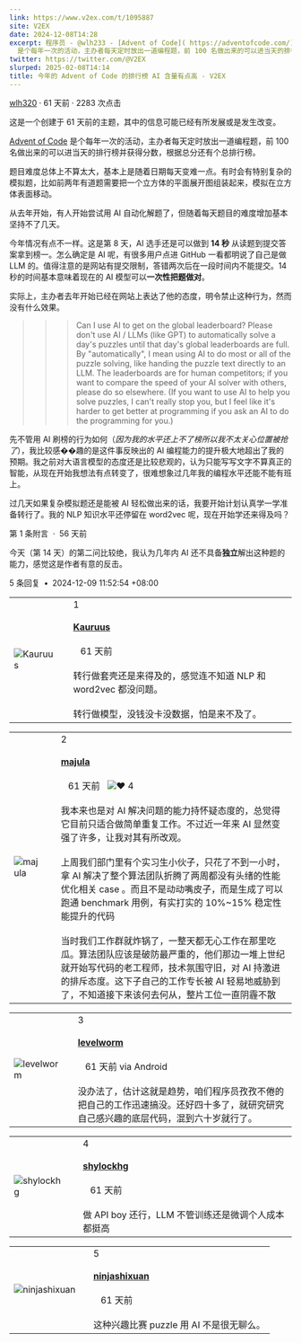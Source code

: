 ```yaml
---
link: https://www.v2ex.com/t/1095887
site: V2EX
date: 2024-12-08T14:28
excerpt: 程序员 - @wlh233 - [Advent of Code]( https://adventofcode.com/)
  是个每年一次的活动，主办者每天定时放出一道编程题，前 100 名做出来的可以进当天的排行榜并获得分数，根据总分
twitter: https://twitter.com/@V2EX
slurped: 2025-02-08T14:14
title: 今年的 Advent of Code 的排行榜 AI 含量有点高 - V2EX
---
```

  
[wlh320](https://github.com/wlh320) · 61 天前 · 2283 次点击

这是一个创建于 61 天前的主题，其中的信息可能已经有所发展或是发生改变。

[Advent of Code](https://adventofcode.com/) 是个每年一次的活动，主办者每天定时放出一道编程题，前 100 名做出来的可以进当天的排行榜并获得分数，根据总分还有个总排行榜。

题目难度总体上不算太大，基本上是随着日期每天变难一点。有时会有特别复杂的模拟题，比如前两年有道题需要把一个立方体的平面展开图组装起来，模拟在立方体表面移动。

从去年开始，有人开始尝试用 AI 自动化解题了，但随着每天题目的难度增加基本坚持不了几天。

今年情况有点不一样。这是第 8 天，AI 选手还是可以做到 **14 秒** 从读题到提交答案拿到榜一。怎么确定是 AI 呢，有很多用户点进 GitHub 一看都明说了自己是做 LLM 的。值得注意的是网站有提交限制，答错两次后在一段时间内不能提交。14 秒的时间基本意味着现在的 AI 模型可以**一次性把题做对**。

实际上，主办者去年开始已经在网站上表达了他的态度，明令禁止这种行为，然而没有什么效果。

> > > Can I use AI to get on the global leaderboard? Please don't use AI / LLMs (like GPT) to automatically solve a day's puzzles until that day's global leaderboards are full. By "automatically", I mean using AI to do most or all of the puzzle solving, like handing the puzzle text directly to an LLM. The leaderboards are for human competitors; if you want to compare the speed of your AI solver with others, please do so elsewhere. (If you want to use AI to help you solve puzzles, I can't really stop you, but I feel like it's harder to get better at programming if you ask an AI to do the programming for you.)

先不管用 AI 刷榜的行为如何（_因为我的水平还上不了榜所以我不太关心位置被抢了_），我比较感��趣的是这件事反映出的 AI 编程能力的提升极大地超出了我的预期。我之前对大语言模型的态度还是比较悲观的，认为只能写写文字不算真正的智能，从现在开始我想法有点转变了，很难想象过几年我的编程水平还能不能有班上。

过几天如果复杂模拟题还是能被 AI 轻松做出来的话，我要开始计划认真学一学准备转行了。我的 NLP 知识水平还停留在 word2vec 呢，现在开始学还来得及吗？

第 1 条附言  ·  56 天前

今天（第 14 天）的第二问比较绝，我认为几年内 AI 还不具备**独立**解出这种题的能力，感觉这是作者有意的反击。


5 条回复  **•**  2024-12-09 11:52:54 +08:00

|   |   |   |
|---|---|---|
|![Kauruus](https://cdn.v2ex.com/avatar/1c6c/41b9/328201_normal.png?m=1531401751)||1<br><br>**[Kauruus](/member/Kauruus)**  <br><br>   61 天前<br><br>转行做套壳还是来得及的，感觉连不知道 NLP 和 word2vec 都没问题。  <br>  <br>转行做模型，没钱没卡没数据，怕是来不及了。|

|   |   |   |
|---|---|---|
|![majula](https://cdn.v2ex.com/gravatar/5a6cbf049c81ff590baf25190606cda1?s=48&d=retro)||2<br><br>**[majula](/member/majula)**  <br><br>   61 天前   ![❤️](/static/img/heart_neue_red.png?v=16ec2dd0a880be6edda1e4a2e35754b3) 4<br><br>我本来也是对 AI 解决问题的能力持怀疑态度的，总觉得它目前只适合做简单重复工作。不过近一年来 AI 显然变强了许多，让我对其有所改观。  <br>  <br>上周我们部门里有个实习生小伙子，只花了不到一小时，拿 AI 解决了整个算法团队折腾了两周都没有头绪的性能优化相关 case 。而且不是动动嘴皮子，而是生成了可以跑通 benchmark 用例，有实打实的 10%~15% 稳定性能提升的代码  <br>  <br>当时我们工作群就炸锅了，一整天都无心工作在那里吃瓜。算法团队应该是破防最严重的，他们那边一堆上世纪就开始写代码的老工程师，技术氛围守旧，对 AI 持激进的排斥态度。这下子自己的工作专长被 AI 轻易地威胁到了，不知道接下来该何去何从，整片工位一直阴霾不散|

|   |   |   |
|---|---|---|
|![levelworm](https://cdn.v2ex.com/avatar/3f06/6f8f/401678_normal.png?m=1733594936)||3<br><br>**[levelworm](/member/levelworm)**  <br><br>   61 天前 via Android<br><br>没办法了，估计这就是趋势，咱们程序员孜孜不倦的把自己的工作迅速搞没。还好四十多了，就研究研究自己感兴趣的底层代码，混到六十岁就行了。|

|   |   |   |
|---|---|---|
|![shylockhg](https://cdn.v2ex.com/gravatar/1bea0d89d2b7688a434dd3d0aa7d343c?s=48&d=retro)||4<br><br>**[shylockhg](/member/shylockhg)**  <br><br>   61 天前<br><br>做 API boy 还行，LLM 不管训练还是微调个人成本都挺高|

|   |   |   |
|---|---|---|
|![ninjashixuan](https://cdn.v2ex.com/gravatar/b0a9dd66406d51c7c0a5ef35f3e56c37?s=48&d=retro)||5<br><br>**[ninjashixuan](/member/ninjashixuan)**  <br><br>   61 天前<br><br>这种兴趣比赛 puzzle 用 AI 不是很无聊么。|
